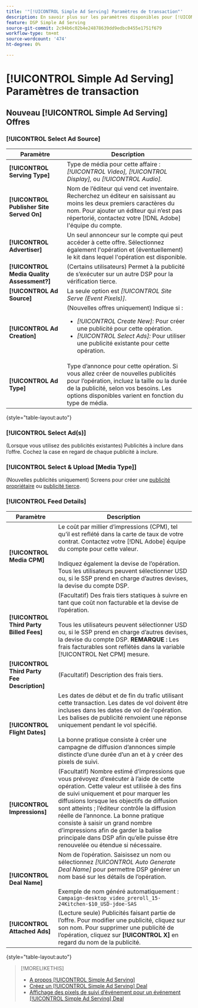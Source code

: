 ```yaml
---
title: '"[!UICONTROL Simple Ad Serving] Paramètres de transaction"'
description: En savoir plus sur les paramètres disponibles pour [!UICONTROL Simple Ad Serving] les offres.
feature: DSP Simple Ad Serving
source-git-commit: 2c94b6c02b4e24878639dd9edbc0455e1751f679
workflow-type: tm+mt
source-wordcount: '474'
ht-degree: 0%

---
```


# [!UICONTROL Simple Ad Serving] Paramètres de transaction

## Nouveau [!UICONTROL Simple Ad Serving] Offres

### [!UICONTROL Select Ad Source]

| Paramètre | Description |
|-----------|-------------|
| **[!UICONTROL Serving Type]** | Type de média pour cette affaire : *[!UICONTROL Video],* *[!UICONTROL Display],* ou *[!UICONTROL Audio].* |
| **[!UICONTROL Publisher Site Served On]** | Nom de l’éditeur qui vend cet inventaire. Recherchez un éditeur en saisissant au moins les deux premiers caractères du nom. Pour ajouter un éditeur qui n’est pas répertorié, contactez votre [!DNL Adobe] l&#39;équipe du compte. |
| **[!UICONTROL Advertiser]** | Un seul annonceur sur le compte qui peut accéder à cette offre. Sélectionnez également l&#39;opération et (éventuellement) le kit dans lequel l&#39;opération est disponible. |
| **[!UICONTROL Media Quality Assessment?]** | (Certains utilisateurs) Permet à la publicité de s’exécuter sur un autre DSP pour la vérification tierce. <!-- Who can select this? It's disabled for me. Need to see if there are additional fields when this is enabled. --> |
| **[!UICONTROL Ad Source]** | La seule option est *[!UICONTROL Site Serve (Event Pixels)]*. |
| **[!UICONTROL Ad Creation]** | (Nouvelles offres uniquement) Indique si :<ul><li>*[!UICONTROL Create New]:* Pour créer une publicité pour cette opération.</li><li>*[!UICONTROL Select Ads]:* Pour utiliser une publicité existante pour cette opération.</li></ul> |
| **[!UICONTROL Ad Type]** | Type d’annonce pour cette opération. Si vous allez créer de nouvelles publicités pour l’opération, incluez la taille ou la durée de la publicité, selon vos besoins. Les options disponibles varient en fonction du type de média. |

{style=&quot;table-layout:auto&quot;}

### [!UICONTROL Select Ad(s)]

(Lorsque vous utilisez des publicités existantes) Publicités à inclure dans l’offre. Cochez la case en regard de chaque publicité à inclure.

### [!UICONTROL Select & Upload [Media Type]]

(Nouvelles publicités uniquement) Screens pour créer une [publicité propriétaire](/help/dsp/campaign-management/ads/ad-create.md) ou [publicité tierce](/help/dsp/campaign-management/ads/ad-create-third-party.md).

### [!UICONTROL Feed Details]

| Paramètre | Description |
|-----------|-------------|
| **[!UICONTROL Media CPM]** | Le coût par millier d’impressions (CPM), tel qu’il est reflété dans la carte de taux de votre contrat. Contactez votre [!DNL Adobe] équipe du compte pour cette valeur. <br><br>Indiquez également la devise de l’opération. Tous les utilisateurs peuvent sélectionner USD ou, si le SSP prend en charge d’autres devises, la devise du compte DSP. |
| **[!UICONTROL Third Party Billed Fees]** | (Facultatif) Des frais tiers statiques à suivre en tant que coût non facturable et la devise de l’opération.<br><br>Tous les utilisateurs peuvent sélectionner USD ou, si le SSP prend en charge d’autres devises, la devise du compte DSP. **REMARQUE :** Les frais facturables sont reflétés dans la variable [!UICONTROL Net CPM] mesure. |
| **[!UICONTROL Third Party Fee Description]** | (Facultatif) Description des frais tiers. |
| **[!UICONTROL Flight Dates]** | Les dates de début et de fin du trafic utilisant cette transaction. Les dates de vol doivent être incluses dans les dates de vol de l&#39;opération. Les balises de publicité renvoient une réponse uniquement pendant le vol spécifié.<br><br> La bonne pratique consiste à créer une campagne de diffusion d’annonces simple distincte d’une durée d’un an et à y créer des pixels de suivi. |
| **[!UICONTROL Impressions]** | (Facultatif) Nombre estimé d’impressions que vous prévoyez d’exécuter à l’aide de cette opération. Cette valeur est utilisée à des fins de suivi uniquement et pour marquer les diffusions lorsque les objectifs de diffusion sont atteints ; l’éditeur contrôle la diffusion réelle de l’annonce. La bonne pratique consiste à saisir un grand nombre d’impressions afin de garder la balise principale dans DSP afin qu’elle puisse être renouvelée ou étendue si nécessaire. |
| **[!UICONTROL Deal Name]** | Nom de l’opération. Saisissez un nom ou sélectionnez *[!UICONTROL Auto Generate Deal Name]* pour permettre DSP générer un nom basé sur les détails de l’opération.<br><br>Exemple de nom généré automatiquement : `Campaign-desktop_video_preroll_15-24Kitchen-$10_USD-jdoe-SAS` |
| **[!UICONTROL Attached Ads]** | (Lecture seule) Publicités faisant partie de l’offre. Pour modifier une publicité, cliquez sur son nom. Pour supprimer une publicité de l’opération, cliquez sur **[!UICONTROL X]** en regard du nom de la publicité. |

{style=&quot;table-layout:auto&quot;}

<!-- 
## Existing Simple Ad Serving Deals

Changes aren't applied retroactively.
-->

<!-- completely different settings layout, so need a separate section for them -->

<!-- From Abhinav: Editable fields are Name, Start & End date, Impressions & CPM. Changes are not applied retroactively.

But I see:

| Parameter | Description |
|-----------|-------------|

| **[!UICONTROL Are you using Deal ID?] | (Read-only) Whether the deal was set up as a [!UICONTROL Deal ID] (*[!DNL Yes]*)  or a [!UICONTROL Simple Ad Serving] deal (*[!DNL No]*). |
| **[!UICONTROL Inventory Type] | (Read-only) The inventory type for the deal. |
| **[!UICONTROL Feed Name] | The name of the [!UICONTROL Simple Ad Serving] deal. |
| **[!UICONTROL Publisher Ad Server] | (Read-only)  |
| **[!UICONTROL Publisher maximum ad length] | The maximum length of the ad, per the publisher. |
| **[!UICONTROL Publisher minimum ad length] | The minimum length of the ad, per the publisher. |
| **[!UICONTROL Fill Type] | (Read-only)  |
| **[!UICONTROL Contracted CPM] | This field is required if billing through TubeMogul, but enter your CPM in this field to track your actual spend. |
| **[!UICONTROL 3rd party technology CPM] | (Optional)  |
| **[!UICONTROL Planned Flight Dates] | The beginning and end dates for the deal flight. These dates don't control ad delivery but are used to track delivery pacing. **THIS IS CONTRARY TO WHAT THE NEW DEAL SETTINGS ABOVE, FROM ABHINAV, SAY**> |
| **[!UICONTROL Target Impressions] | (Optional) The estimated number of impressions you expect to run using this deal. This value is used for tracking purposes only and to flag when delivery goals are met; the publisher controls actual ad delivery. The best practice is to enter a high number of impressions to keep the tag active within DSP so it can be renewed or extended if needed. |
 -->

>[!MORELIKETHIS]
>
>* [A propos [!UICONTROL Simple Ad Serving]](simple-deal-about.md)
>* [Créez un [!UICONTROL Simple Ad Serving] Deal](simple-deal-create.md)
>* [Affichage des pixels de suivi d’événement pour un événement [!UICONTROL Simple Ad Serving] Deal](simple-deal-show-pixels.md)


